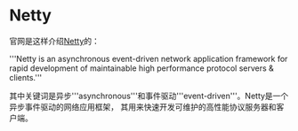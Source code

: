 # Netty

官网是这样介绍[Netty](https://netty.io/ "Netty官网")的：

'''Netty is an asynchronous event-driven network application framework
for rapid development of maintainable high performance protocol servers & clients.'''

其中关键词是异步'''asynchronous'''和事件驱动'''event-driven'''。Netty是一个异步事件驱动的网络应用框架，
其用来快速开发可维护的高性能协议服务器和客户端。